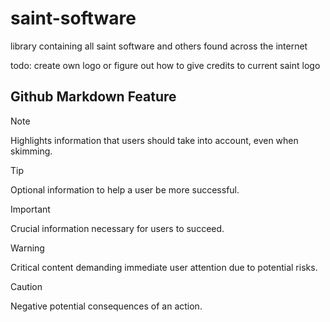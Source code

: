 # saint-software

library containing all saint software and others found across the internet

todo: create own logo or figure out how to give credits to current saint logo

## Github Markdown Feature

> [!Note]  
> Highlights information that users should take into account, even when skimming.

> [!Tip]
> Optional information to help a user be more successful.

> [!IMPORTANT]  
> Crucial information necessary for users to succeed.

> [!WARNING]  
> Critical content demanding immediate user attention due to potential risks.

> [!CAUTION]
> Negative potential consequences of an action.
